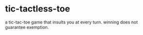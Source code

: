 # tic-tactless-toe
a tic-tac-toe game that insults you at every turn. winning does not guarantee exemption.
